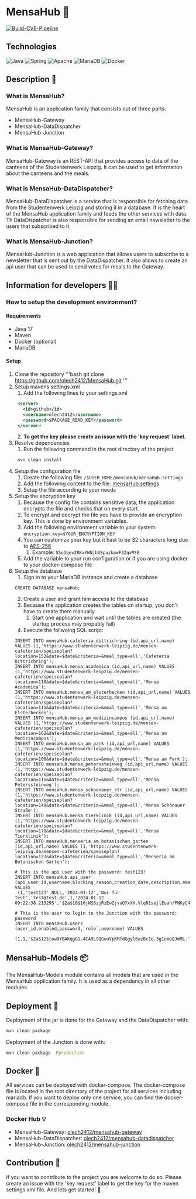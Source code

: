 # MensaHub 🍝

[![Build-CVE-Pipeline](https://github.com/olech2412/MensaHub/actions/workflows/Build-CVE-Pipeline.yml/badge.svg)](https://github.com/olech2412/MensaHub/actions/workflows/Build-CVE-Pipeline.yml)

## Technologies

![Java](https://img.shields.io/badge/java-%23ED8B00.svg?style=for-the-badge&logo=openjdk&logoColor=white) ![Spring](https://img.shields.io/badge/spring-%236DB33F.svg?style=for-the-badge&logo=spring&logoColor=white) ![Apache](https://img.shields.io/badge/apache-%23D42029.svg?style=for-the-badge&logo=apache&logoColor=white) ![MariaDB](https://img.shields.io/badge/MariaDB-003545?style=for-the-badge&logo=mariadb&logoColor=white) ![Docker](https://img.shields.io/badge/docker-%230db7ed.svg?style=for-the-badge&logo=docker&logoColor=white)

## Description 📖

### What is MensaHub?

MensaHub is an application family that consists out of three parts:

- MensaHub-Gateway
- MensaHub-DataDispatcher
- MensaHub-Junction

### What is MensaHub-Gateway?

MensaHub-Gateway is an REST-API that provides access to data of the canteens of the Studentenwerk Leipzig.
It can be used to get information about the canteens and the meals.

### What is MensaHub-DataDispatcher?

MensaHub-DataDispatcher is a service that is responsible for fetching data from the Studentenwerk Leipzig and storing it
in a database.
It is the heart of the MensaHub application family and feeds the other services with data.
Th DataDispatcher is also responsible for sending an email newsletter to the users that subscribed to it.

### What is MensaHub-Junction?

MensaHub-Junction is a web application that allows users to subscribe to a newsletter that is sent out by the
DataDispatcher.
It also allows to create an api user that can be used to send votes for meals to the Gateway.

## Information for developers 👨‍💻

### How to setup the development environment?

#### Requirements

- Java 17
- Maven
- Docker (optional)
- MariaDB

#### Setup

1. Clone the repository
   '''bash
   git clone https://github.com/olech2412/MensaHub.git
   '''
2. Setup mavens settings.xml
   1. Add the following lines to your settings.xml
   ```xml
    <server>
      <id>github</id>
      <username>olech2412</username>
      <password>$PACKAGE_READ_KEY</password>
    </server>
    ```
   2. **To get the key please create an issue with the 'key request' label.**
3. Resolve dependencies
   1. Run the following command in the root directory of the project
   ```bash
    mvn clean install
    ```
4. Setup the configuration file
   1. Create the following file: ```/$USER_HOME/mensaHub/mensaHub.settings```
   2. Add the following content to the
      file: [mensaHub.settings](https://github.com/olech2412/MensaHub/blob/master/mensaHub.settings)
   3. Setup the file according to your needs
5. Setup the encryption key
   1. Because the config file contains sensitive data, the application encrypts the file and checks that on every
      start.
   2. To encrypt and decrypt the file you have to provide an encryption key. This is done by environment variables.
   3. Add the following environment variable to your system: ```encryption.key=$YOUR_ENCRYPTION_KEY```
   4. You can customize your key but it hast to be 32 characters long due
      to [AES-256](https://en.wikipedia.org/wiki/Advanced_Encryption_Standard)
      1. Example: ```S5o3qev2RKxYWNjhXSpuzkmwF3ZqvM!E```
   5. Add the variable to your run configuration or if you are using docker to your docker-compose file
6. Setup the database
   1. Sign in to your MariaDB instance and create a database
   ```mariadb
   CREATE DATABASE mensaHub;
   ```
   2. Create a user and grant him access to the database
   3. Because the application creates the tables on startup, you don't have to create them manually
      1. Start one application and wait until the tables are created (the startup process may propably fail)
   4. Execute the follwoing SQL script:
    ```mariadb
   INSERT INTO mensaHub.cafeteria_dittrichring (id,api_url,name) VALUES (1,'https://www.studentenwerk-leipzig.de/mensen-cafeterien/speiseplan?location=153&date=$date&criteria=&meal_type=all','Cafeteria Dittrichring');
   INSERT INTO mensaHub.mensa_academica (id,api_url,name) VALUES (1,'https://www.studentenwerk-leipzig.de/mensen-cafeterien/speiseplan?location=118&date=$date&criteria=&meal_type=all','Mensa Academica');
   INSERT INTO mensaHub.mensa_am_elsterbecken (id,api_url,name) VALUES (1,'https://www.studentenwerk-leipzig.de/mensen-cafeterien/speiseplan?location=115&date=$date&criteria=&meal_type=all','Mensa am Elsterbecken');
   INSERT INTO mensaHub.mensa_am_medizincampus (id,api_url,name) VALUES (1,'https://www.studentenwerk-leipzig.de/mensen-cafeterien/speiseplan?location=162&date=$date&criteria=&meal_type=all','Mensa am Medizincampus');
   INSERT INTO mensaHub.mensa_am_park (id,api_url,name) VALUES (1,'https://www.studentenwerk-leipzig.de/mensen-cafeterien/speiseplan?location=106&date=$date&criteria=&meal_type=all','Mensa am Park');
   INSERT INTO mensaHub.mensa_peterssteinweg (id,api_url,name) VALUES (1,'https://www.studentenwerk-leipzig.de/mensen-cafeterien/speiseplan?location=111&date=$date&criteria=&meal_type=all','Mensa Peterssteinweg');
   INSERT INTO mensaHub.mensa_schoenauer_str (id,api_url,name) VALUES (1,'https://www.studentenwerk-leipzig.de/mensen-cafeterien/speiseplan?location=140&date=$date&criteria=&meal_type=all','Mensa Schönauer Straße');
   INSERT INTO mensaHub.mensa_tierklinik (id,api_url,name) VALUES (1,'https://www.studentenwerk-leipzig.de/mensen-cafeterien/speiseplan?location=170&date=$date&criteria=&meal_type=all','Mensa Tierklinik');
   INSERT INTO mensaHub.menseria_am_botanischen_garten (id,api_url,name) VALUES (1,'https://www.studentenwerk-leipzig.de/mensen-cafeterien/speiseplan?location=127&date=$date&criteria=&meal_type=all','Menseria am Botanischen Garten');
   
   # This is the api user with the password: test123!
   INSERT INTO mensaHub.api_user (api_user_id,username,blocking_reason,creation_date,description,email,enabled_by_admin,last_login,password,`role`,verified_email,activation_code_id,deactivation_code_id) VALUES
	 (1,'test123',NULL,'2024-01-12','Nur für Test','test@test.de',1,'2024-01-12 09:22:38.215295','$2a$10$16jWSSzjRzEw2jvuQYxXX.VlqN1sejlEuah/PNKyC41FSkSEbg06C','ROLE_DEV',1,2,2);
   
   # This is the user to login to the Junction with the password: password
   INSERT INTO mensaHub.users (user_id,enabled,password,`role`,username) VALUES
	 (1,1,'$2a$12$tow0YBAKqgG1.4CA9L9QGuuVpKMfdGgyl6azBc1e.3g1empQJmML.','ROLE_ADMIN','user');
   ```

## MensaHub-Models 📦

The MensaHub-Models module contains all models that are used in the MensaHub application family. It is used as a
dependency in all other modules.

## Deployment 🚀

Deployment of the jar is done for the Gateway and the DataDispatcher with:

```bash
mvn clean package
```

Deployment of the Junction is done with:

```bash
mvn clean package -Pproduction
```

## Docker 🐳

All services can be deployed with docker-compose. The docker-compose file is located in the root directory of the
project
for all services including mariadb. If you want to deploy only one service, you can find the docker-compose file in the
corresponding module.

### Docker Hub 💡

- MensaHub-Gateway: [olech2412/mensahub-gateway](https://hub.docker.com/r/olech2412/mensahub-gateway)
- MensaHub-DataDispatcher: [olech2412/mensahub-datadispatcher](https://hub.docker.com/r/olech2412/mensahub-datadispatcher)
- MensaHub-Junction: [olech2412/mensahub-junction](https://hub.docker.com/r/olech2412/mensahub-junction)

## Contribution 🤝

If you want to contribute to the project you are welcome to do so. Please create an issue with the 'key request' label
to get the key for the maven settings.xml file. And lets get started! 🚀

